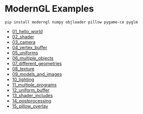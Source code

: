 # ModernGL Examples

```
pip install moderngl numpy objloader pillow pygame-ce pyglm
```

- [01_hello_world](01_hello_world.py)
- [02_shader](02_shader.py)
- [03_camera](03_camera.py)
- [04_vertex_buffer](04_vertex_buffer.py)
- [05_uniforms](05_uniforms.py)
- [06_multiple_objects](06_multiple_objects.py)
- [07_different_geometries](07_different_geometries.py)
- [08_texture](08_texture.py)
- [09_models_and_images](09_models_and_images.py)
- [10_lighting](10_lighting.py)
- [11_multiple_programs](11_multiple_programs.py)
- [12_uniform_buffer](12_uniform_buffer.py)
- [13_shader_includes](13_shader_includes.py)
- [14_postprocessing](14_postprocessing.py)
- [15_pillow_overlay](15_pillow_overlay.py)
